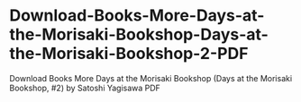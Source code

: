 # Download-Books-More-Days-at-the-Morisaki-Bookshop-Days-at-the-Morisaki-Bookshop-2-PDF
Download Books More Days at the Morisaki Bookshop (Days at the Morisaki Bookshop, #2) by Satoshi Yagisawa PDF
